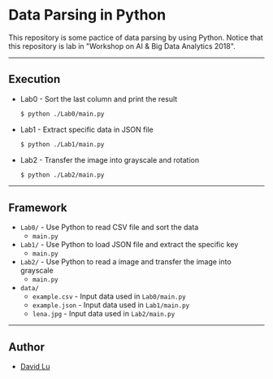 # Data Parsing in Python

This repository is some pactice of data parsing by using Python. Notice that this repository is lab in "Workshop on AI & Big Data Analytics 2018".

---
## Execution 

* Lab0 - Sort the last column and print the result
   ```bash
   $ python ./Lab0/main.py
   ```
* Lab1 - Extract specific data in JSON file
   ```bash
   $ python ./Lab1/main.py
   ```
* Lab2 - Transfer the image into grayscale and rotation
   ```bash
   $ python ./Lab2/main.py
   ```

---
## Framework

* `Lab0/` - Use Python to read CSV file and sort the data
    * `main.py`
* `Lab1/` - Use Python to load JSON file and extract the specific key
    * `main.py`
* `Lab2/` - Use Python to read a image and transfer the image into grayscale
    * `main.py`
* `data/`
    * `example.csv` - Input data used in `Lab0/main.py`
    * `example.json` - Input data used in `Lab1/main.py`
    * `lena.jpg` - Input data used in `Lab2/main.py` 

---
## Author

* [David Lu](https://github.com/yungshenglu)
